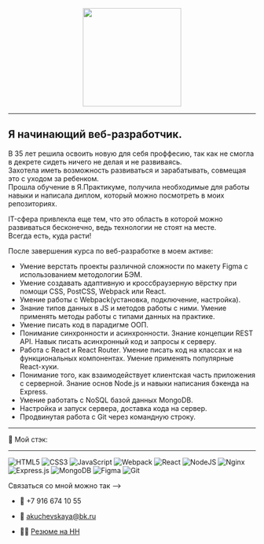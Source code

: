 <div id="header" align="center">
  <img src="https://media.giphy.com/media/L1R1tvI9svkIWwpVYr/giphy.gif" width="200"/>
</div>

---

## Я начинающий веб-разработчик.  

В 35 лет решила освоить новую для себя проффесию, так как не смогла в декрете сидеть ничего не делая и не развиваясь.  
Захотела иметь возможность развиваться и зарабатывать, совмещая это с уходом за ребенком.  
Прошла обучение в Я.Практикуме, получила необходимые для работы навыки и написала диплом, который можно посмотреть в моих репозиториях. 

IT-сфера привлекла еще тем, что это область в которой можно развиваться бесконечно, ведь технологии не стоят на месте.  
Всегда есть, куда расти!  

После завершения курса по веб-разработке в моем активе:
- Умение верстать проекты различной сложности по макету Figma с использованием методологии БЭМ.
- Умение создавать адаптивную и кроссбраузерную вёрстку при помощи CSS, PostCSS, Webpack или React.
- Умение работы с Webpack(установка, подключение, настройка).  
- Знание типов данных в JS и методов работы с ними. Умение применять методы работы с типами данных на практике.
- Умение писать код в парадигме ООП.
- Понимание синхронности и асинхронности. Знание концепции REST API. Навык писать асинхронный код и запросы к серверу.
- Работа с React и React Router. Умение писать код на классах и на функциональных компонентах. Умение применять популярные React-хуки.
- Понимание того, как взаимодействует клиентская часть приложения с серверной. Знание основ Node.js и навыки написания бэкенда на Express.
- Умение работать с NoSQL базой данных MongoDB.
- Настройка и запуск сервера, доставка кода на сервер.
- Продвинутая работа с Git через командную строку.

---

🚀 Мой стэк:

---

![HTML5](https://img.shields.io/badge/html5-%23E34F26.svg?style=for-the-badge&logo=html5&logoColor=white)
![CSS3](https://img.shields.io/badge/css3-%231572B6.svg?style=for-the-badge&logo=css3&logoColor=white)
![JavaScript](https://img.shields.io/badge/javascript-%23323330.svg?style=for-the-badge&logo=javascript&logoColor=%23F7DF1E)
![Webpack](https://img.shields.io/badge/webpack-%238DD6F9.svg?style=for-the-badge&logo=webpack&logoColor=black)
![React](https://img.shields.io/badge/react-%2320232a.svg?style=for-the-badge&logo=react&logoColor=%2361DAFB)
![NodeJS](https://img.shields.io/badge/node.js-6DA55F?style=for-the-badge&logo=node.js&logoColor=white)
![Nginx](https://img.shields.io/badge/nginx-%23009639.svg?style=for-the-badge&logo=nginx&logoColor=white)
![Express.js](https://img.shields.io/badge/express.js-%23404d59.svg?style=for-the-badge&logo=express&logoColor=%2361DAFB)
![MongoDB](https://img.shields.io/badge/MongoDB-%234ea94b.svg?style=for-the-badge&logo=mongodb&logoColor=white)
![Figma](https://img.shields.io/badge/figma-%23F24E1E.svg?style=for-the-badge&logo=figma&logoColor=white)
![Git](https://img.shields.io/badge/git-%23F05033.svg?style=for-the-badge&logo=git&logoColor=white)

Связаться со мной можно так -->

- :calling: +7 916 674 10 55

- :email: akuchevskaya@bk.ru

- :woman_technologist: [Резюме на HH](https://hh.ru/resume/80d39805ff0b85bcb90039ed1f7a4f654f614f)

